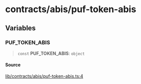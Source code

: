 # contracts/abis/puf-token-abis

## Variables

### PUF\_TOKEN\_ABIS

> `const` **PUF\_TOKEN\_ABIS**: `object`

#### Source

[lib/contracts/abis/puf-token-abis.ts:4](https://github.com/PufferFinance/puffer-sdk/blob/12cdceb5c50cb23872f9333c998038e5b91f2189/lib/contracts/abis/puf-token-abis.ts#L4)
